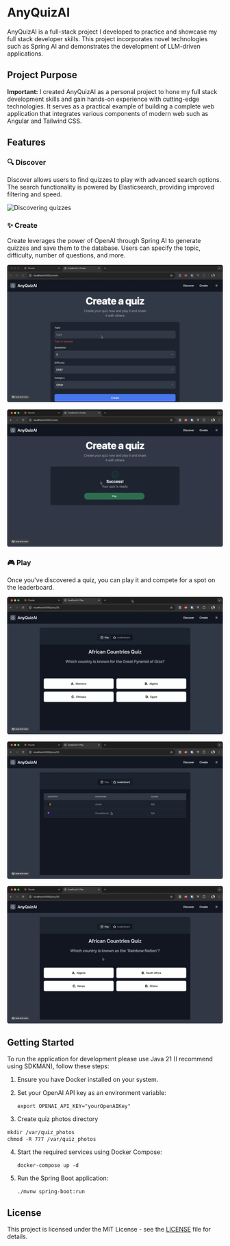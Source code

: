 # AnyQuizAI

AnyQuizAI is a full-stack project I developed to practice and showcase my full stack developer skills. This project incorporates novel technologies such as Spring AI and demonstrates the development of LLM-driven applications.

## Project Purpose

**Important:** I created AnyQuizAI as a personal project to hone my full stack development skills and gain hands-on experience with cutting-edge technologies. It serves as a practical example of building a complete web application that integrates various components of modern web such as Angular and Tailwind CSS.

## Features

### 🔍 Discover

Discover allows users to find quizzes to play with advanced search options. The search functionality is powered by Elasticsearch, providing improved filtering and speed.

![Discovering quizzes](screenshots/discover.gif)

### ✨ Create

Create leverages the power of OpenAI through Spring AI to generate quizzes and save them to the database. Users can specify the topic, difficulty, number of questions, and more.

![Creating a quiz](screenshots/create1.gif)

![Creating a quiz](screenshots/create2.gif)

### 🎮 Play

Once you've discovered a quiz, you can play it and compete for a spot on the leaderboard.

![Playing a quiz](screenshots/play1.gif)

![Playing a quiz](screenshots/play2.gif)

![Playing a quiz](screenshots/play3.gif)

## Getting Started

To run the application for development please use Java 21 (I recommend using SDKMAN), follow these steps:

1. Ensure you have Docker installed on your system.

2. Set your OpenAI API key as an environment variable:
   ```
   export OPENAI_API_KEY="yourOpenAIKey"
   ```
3. Create quiz photos directory
```
mkdir /var/quiz_photos
chmod -R 777 /var/quiz_photos
```

4. Start the required services using Docker Compose:
   ```
   docker-compose up -d
   ```

5. Run the Spring Boot application:
   ```
   ./mvnw spring-boot:run
   ```

## License

This project is licensed under the MIT License - see the [LICENSE](LICENSE) file for details.
